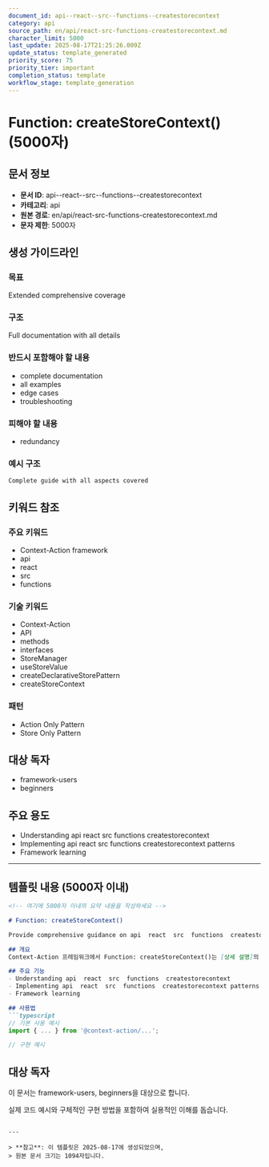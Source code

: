 ```yaml
---
document_id: api--react--src--functions--createstorecontext
category: api
source_path: en/api/react-src-functions-createstorecontext.md
character_limit: 5000
last_update: 2025-08-17T21:25:26.009Z
update_status: template_generated
priority_score: 75
priority_tier: important
completion_status: template
workflow_stage: template_generation
---
```


# Function: createStoreContext() (5000자)

## 문서 정보
- **문서 ID**: api--react--src--functions--createstorecontext
- **카테고리**: api
- **원본 경로**: en/api/react-src-functions-createstorecontext.md
- **문자 제한**: 5000자

## 생성 가이드라인

### 목표
Extended comprehensive coverage

### 구조
Full documentation with all details

### 반드시 포함해야 할 내용
- complete documentation
- all examples
- edge cases
- troubleshooting

### 피해야 할 내용  
- redundancy

### 예시 구조
```
Complete guide with all aspects covered
```

## 키워드 참조

### 주요 키워드
- Context-Action framework
- api
- react
- src
- functions

### 기술 키워드
- Context-Action
- API
- methods
- interfaces
- StoreManager
- useStoreValue
- createDeclarativeStorePattern
- createStoreContext

### 패턴
- Action Only Pattern
- Store Only Pattern

## 대상 독자
- framework-users
- beginners

## 주요 용도
- Understanding api  react  src  functions  createstorecontext
- Implementing api  react  src  functions  createstorecontext patterns
- Framework learning

---

## 템플릿 내용 (5000자 이내)

```markdown
<!-- 여기에 5000자 이내의 요약 내용을 작성하세요 -->

# Function: createStoreContext()

Provide comprehensive guidance on api  react  src  functions  createstorecontext

## 개요
Context-Action 프레임워크에서 Function: createStoreContext()는 [상세 설명]의 역할을 담당합니다.

## 주요 기능
- Understanding api  react  src  functions  createstorecontext
- Implementing api  react  src  functions  createstorecontext patterns
- Framework learning

## 사용법
```typescript
// 기본 사용 예시
import { ... } from '@context-action/...';

// 구현 예시
```

## 대상 독자
이 문서는 framework-users, beginners을 대상으로 합니다.

실제 코드 예시와 구체적인 구현 방법을 포함하여 실용적인 이해를 돕습니다.
```

---

> **참고**: 이 템플릿은 2025-08-17에 생성되었으며, 
> 원본 문서 크기는 1094자입니다.
